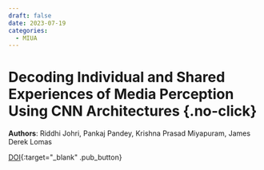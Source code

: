 ```yaml
---
draft: false
date: 2023-07-19 
categories:
  - MIUA
---
```


# Decoding Individual and Shared Experiences of Media Perception Using CNN Architectures {.no-click}

**Authors**: Riddhi Johri, Pankaj Pandey, Krishna Prasad Miyapuram, James Derek Lomas

[DOI](https://doi.org/10.1007/978-3-031-48593-0_14){:target="_blank" .pub_button}
